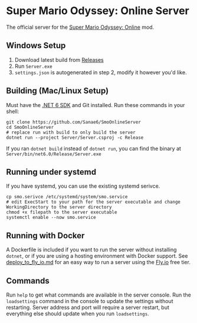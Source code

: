# Super Mario Odyssey: Online Server

The official server for the [Super Mario Odyssey: Online](https://github.com/CraftyBoss/SuperMarioOdysseyOnline) mod.


## Windows Setup
1. Download latest build from [Releases](https://github.com/Sanae6/SmoOnlineServer/releases)
2. Run `Server.exe`
3. `settings.json` is autogenerated in step 2, modify it however you'd like.

## Building (Mac/Linux Setup)

Must have the [.NET 6 SDK](https://dotnet.microsoft.com/en-us/download) and Git installed.
Run these commands in your shell:
```shell
git clone https://github.com/Sanae6/SmoOnlineServer
cd SmoOnlineServer
# replace run with build to only build the server
dotnet run --project Server/Server.csproj -c Release
```
If you ran `dotnet build` instead of `dotnet run`, you can find the binary at `Server/bin/net6.0/Release/Server.exe`

## Running under systemd

If you have systemd, you can use the existing systemd serivce.
```shell
cp smo.serivce /etc/systemd/system/smo.service
# edit ExecStart to your path for the server executable and change WorkingDirectory to the server directory
chmod +x filepath to the server executable
systemctl enable --now smo.service
```

## Running with Docker

A Dockerfile is included if you want to run the server without installing `dotnet`, or if you are using a hosting
environment with Docker support. See [deploy_to_fly_io.md](https://github.com/Sanae6/SmoOnlineServer/blob/master/docs/deploy_to_fly_io.md)
for an easy way to run a server using the [Fly.io](https://www.fly.io) free tier.

## Commands

Run `help` to get what commands are available in the server console.
Run the `loadsettings` command in the console to update the settings without restarting.
Server address and port will require a server restart, but everything else should update when you run `loadsettings`.

[//]: # (TODO: Document all commands, possibly rename them too.)
